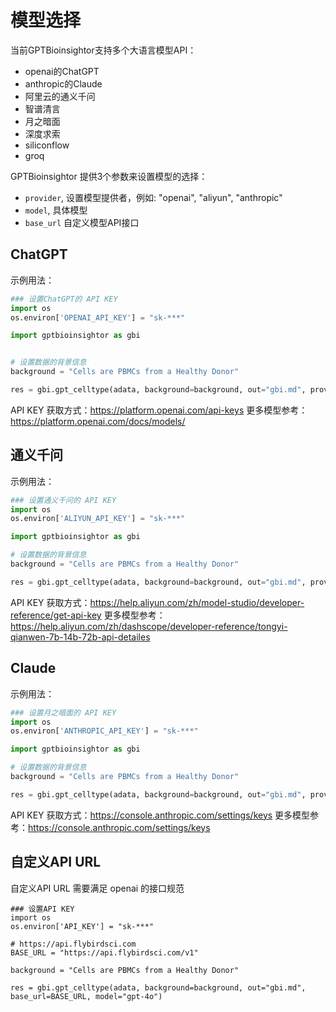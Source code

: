 # 模型选择

当前GPTBioinsightor支持多个大语言模型API：
- openai的ChatGPT
- anthropic的Claude
- 阿里云的通义千问
- 智谱清言 
- 月之暗面
- 深度求索
- siliconflow
- groq

GPTBioinsightor 提供3个参数来设置模型的选择：
- `provider`, 设置模型提供者，例如: "openai", "aliyun", "anthropic"
- `model`, 具体模型
- `base_url` 自定义模型API接口


## ChatGPT

示例用法：
```python
### 设置ChatGPT的 API KEY
import os
os.environ['OPENAI_API_KEY'] = "sk-***"

import gptbioinsightor as gbi


# 设置数据的背景信息
background = "Cells are PBMCs from a Healthy Donor" 

res = gbi.gpt_celltype(adata, background=background, out="gbi.md", provider="openai", model="gpt-4o-mini")

```
API KEY 获取方式：https://platform.openai.com/api-keys
更多模型参考：https://platform.openai.com/docs/models/


## 通义千问

示例用法：
```python
### 设置通义千问的 API KEY
import os
os.environ['ALIYUN_API_KEY'] = "sk-***"

import gptbioinsightor as gbi

# 设置数据的背景信息
background = "Cells are PBMCs from a Healthy Donor" 

res = gbi.gpt_celltype(adata, background=background, out="gbi.md", provider="aliyun", model="qwen2-72b-instruct")

```
API KEY 获取方式：https://help.aliyun.com/zh/model-studio/developer-reference/get-api-key
更多模型参考：https://help.aliyun.com/zh/dashscope/developer-reference/tongyi-qianwen-7b-14b-72b-api-detailes


## Claude

示例用法：

```python
### 设置月之暗面的 API KEY
import os
os.environ['ANTHROPIC_API_KEY'] = "sk-***"

import gptbioinsightor as gbi

# 设置数据的背景信息
background = "Cells are PBMCs from a Healthy Donor" 

res = gbi.gpt_celltype(adata, background=background, out="gbi.md", provider="anthropic", model="claude-3-5-sonnet-20240620")

```
API KEY 获取方式：https://console.anthropic.com/settings/keys
更多模型参考：https://console.anthropic.com/settings/keys

## 自定义API URL

自定义API URL 需要满足 openai 的接口规范
```
### 设置API KEY
import os
os.environ['API_KEY'] = "sk-***"

# https://api.flybirdsci.com
BASE_URL = "https://api.flybirdsci.com/v1"

background = "Cells are PBMCs from a Healthy Donor" 

res = gbi.gpt_celltype(adata, background=background, out="gbi.md", base_url=BASE_URL, model="gpt-4o")

```
